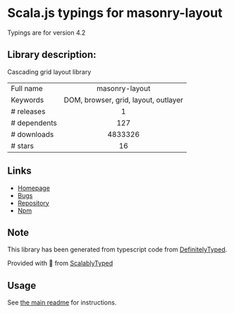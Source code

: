 
# Scala.js typings for masonry-layout

Typings are for version 4.2

## Library description:
Cascading grid layout library

|                    |                 |
| ------------------ | :-------------: |
| Full name          | masonry-layout |
| Keywords           | DOM, browser, grid, layout, outlayer |
| # releases         | 1 |
| # dependents       | 127 |
| # downloads        | 4833326 |
| # stars            | 16 |

## Links
- [Homepage](https://masonry.desandro.com)
- [Bugs](https://github.com/desandro/masonry/issues)
- [Repository](https://github.com/desandro/masonry)
- [Npm](https://www.npmjs.com/package/masonry-layout)
    


## Note
This library has been generated from typescript code from [DefinitelyTyped](https://definitelytyped.org).

Provided with :purple_heart: from [ScalablyTyped](https://github.com/oyvindberg/ScalablyTyped)

## Usage
See [the main readme](../../readme.md) for instructions.


